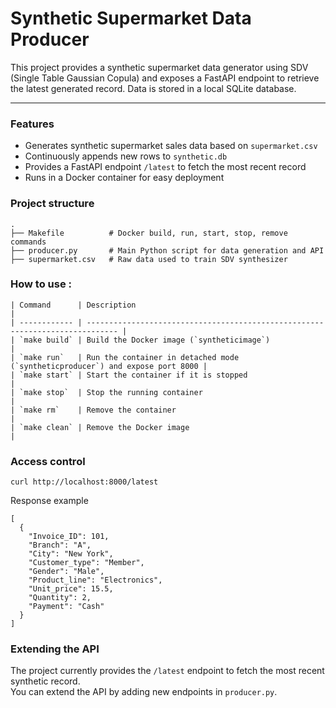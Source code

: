 # Synthetic Supermarket Data Producer

This project provides a synthetic supermarket data generator using SDV (Single Table Gaussian Copula) and exposes a FastAPI endpoint to retrieve the latest generated record. Data is stored in a local SQLite database.

----

### Features

- Generates synthetic supermarket sales data based on `supermarket.csv`  
- Continuously appends new rows to `synthetic.db`  
- Provides a FastAPI endpoint `/latest` to fetch the most recent record  
- Runs in a Docker container for easy deployment 

### Project structure 

```
.
├── Makefile          # Docker build, run, start, stop, remove commands
├── producer.py       # Main Python script for data generation and API
├── supermarket.csv   # Raw data used to train SDV synthesizer
```
### How to use : 
```
| Command      | Description                                                                   |
| ------------ | ----------------------------------------------------------------------------- |
| `make build` | Build the Docker image (`syntheticimage`)                                     |
| `make run`   | Run the container in detached mode (`syntheticproducer`) and expose port 8000 |
| `make start` | Start the container if it is stopped                                          |
| `make stop`  | Stop the running container                                                    |
| `make rm`    | Remove the container                                                          |
| `make clean` | Remove the Docker image                                                       |

```


### Access control

```
curl http://localhost:8000/latest

```

Response example 
```
[
  {
    "Invoice_ID": 101,
    "Branch": "A",
    "City": "New York",
    "Customer_type": "Member",
    "Gender": "Male",
    "Product_line": "Electronics",
    "Unit_price": 15.5,
    "Quantity": 2,
    "Payment": "Cash"
  }
]
```


### Extending the API

The project currently provides the `/latest` endpoint to fetch the most recent synthetic record.  
You can extend the API by adding new endpoints in `producer.py`. 




